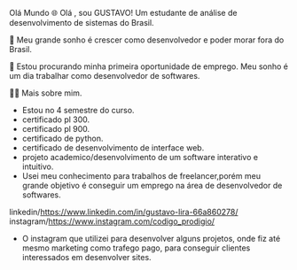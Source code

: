 Olá Mundo 🌐
Olá , sou GUSTAVO! Um estudante de análise de desenvolvimento de sistemas do Brasil.

🚀 Meu grande sonho é crescer como desenvolvedor e poder morar fora do Brasil.

🔭 Estou procurando minha primeira oportunidade de emprego. Meu sonho é um dia trabalhar como desenvolvedor de softwares.

👩‍💻 Mais sobre mim.
- Estou no 4 semestre do curso.
- certificado pl 300.
- certificado pl 900.
- certificado de python.
- certificado de desenvolvimento de interface web.
- projeto academico/desenvolvimento de um software interativo e intuitivo.
- Usei meu conhecimento para trabalhos de freelancer,porém meu grande objetivo é conseguir um emprego na área de desenvolvedor de softwares.

linkedin/https://www.linkedin.com/in/gustavo-lira-66a860278/
instagram/https://www.instagram.com/codigo_prodigio/
- O instagram que utilizei para desenvolver alguns projetos, onde fiz até mesmo marketing como trafego pago, para conseguir clientes interessados em desenvolver sites.
